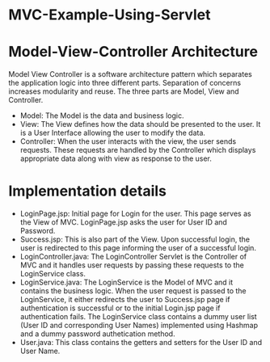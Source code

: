 # MVC-Example-Using-Servlet

# Model-View-Controller Architecture

Model View Controller is a software architecture pattern which separates the application logic into three different parts. Separation of concerns increases modularity and reuse. The three parts are Model, View and Controller. 

- Model: The Model is the data and business logic. 
- View: The View defines how the data should be presented to the user. It is a User Interface allowing the user to modify the data.
- Controller: When the user interacts with the view, the user sends requests. These requests are handled by the Controller which displays appropriate data along with view as response to the user.

# Implementation details

- LoginPage.jsp: Initial page for Login for the user. This page serves as the View of MVC. LoginPage.jsp asks the user for User ID and Password.
- Success.jsp: This is also part of the View. Upon successful login, the user is redirected to this page informing the user of a successful login.
- LoginController.java: The LoginController Servlet is the Controller of MVC and it handles user requests by passing these requests to the LoginService class. 
- LoginService.java: The LoginService is the Model of MVC and it contains the business logic. When the user request is passed to the LoginService, it either redirects the user to Success.jsp page if authentication is successful or to the initial Login.jsp page if authentication fails. The LoginService class contains a dummy user list (User ID and corresponding User Names) implemented using Hashmap and a dummy password authetication method. 
- User.java: This class contains the getters and setters for the User ID and User Name.
